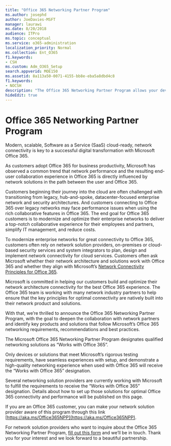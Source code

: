 ```yaml
---
title: "Office 365 Networking Partner Program"
ms.author: josephd
author: JoeDavies-MSFT
manager: laurawi
ms.date: 8/20/2018
audience: ITPro
ms.topic: conceptual
ms.service: o365-administration
localization_priority: Normal
ms.collection: Ent_O365
f1.keywords:
- CSH
ms.custom: Adm_O365_Setup
search.appverid: MOE150
ms.assetid: 8a113a50-0071-4155-bb8e-eba5a8dbd4c8
f1.keywords:
- NOCSH
description: "The Office 365 Networking Partner Program allows your device to become certified as working with Office 365."
hideEdit: true
---
```


# Office 365 Networking Partner Program

Modern, scalable, Software as a Service (SaaS) cloud-ready, network connectivity is key to a successful digital transformation with Microsoft Office 365.  

As customers adopt Office 365 for business productivity, Microsoft has observed a common trend that network performance and the resulting end-user collaboration experience in Office 365 is directly influenced by network solutions in the path between the user and Office 365.  

Customers beginning their journey into the cloud are often challenged with transitioning from legacy, hub-and-spoke, datacenter-focused enterprise network and security architectures. And customers connecting to Office 365 over legacy networks may face performance issues when using the rich collaborative features in Office 365. The end goal for Office 365 customers is to modernize and optimize their enterprise networks to deliver a top-notch collaborative experience for their employees and partners, simplify IT management, and reduce costs. 

To modernize enterprise networks for great connectivity to Office 365, customers often rely on network solution providers, on-premises or cloud-based security services and system integrators to plan, design and implement network connectivity for cloud services. Customers often ask Microsoft whether their network architecture and solutions work with Office 365 and whether they align with Microsoft’s [Network Connectivity Principles for Office 365](https://aka.ms/PNC).  

Microsoft is committed in helping our customers build and optimize their network architecture connectivity for the best Office 365 experience. The Office 365 team is working with many network industry partners to help ensure that the key principles for optimal connectivity are natively built into their network product and solutions. 

With that, we’re thrilled to announce the Office 365 Networking Partner Program, with the goal to deepen the collaboration with network partners and identify key products and solutions that follow Microsoft’s Office 365 networking requirements, recommendations and best practices. 

The Microsoft Office 365 Networking Partner Program designates qualified networking solutions as “Works with Office 365”.  

Only devices or solutions that meet Microsoft’s rigorous testing requirements, have seamless experiences with setup, and demonstrate a high-quality networking experience when used with Office 365 will receive the “Works with Office 365” designation.  

Several networking solution providers are currently working with Microsoft to fulfill the requirements to receive the “Works with Office 365” designation. Details about how to set up those solutions for optimal Office 365 connectivity and performance will be published on this page.  

If you are an Office 365 customer, you can make your network solution provider aware of this program through this link [https://aka.ms/Office365NPP](https://aka.ms/Office365NPP).

For network solution providers who want to inquire about the Office 365 Networking Partner Program, [fill out this form](https://forms.office.com/Pages/ResponsePage.aspx?id=v4j5cvGGr0GRqy180BHbRyOZxByRF1dLgv7k6ye5z8pUMTNCVTYyVk9GNEYzWjFOVkI1SzdJNUkyWi4u) and we’ll be in touch. Thank you for your interest and we look forward to a beautiful partnership. 

